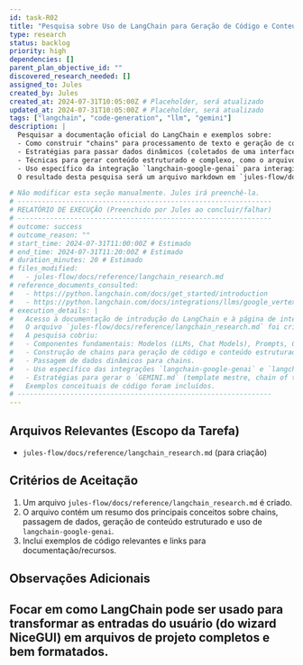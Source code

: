 ```yaml
---
id: task-R02
title: "Pesquisa sobre Uso de LangChain para Geração de Código e Conteúdo Estruturado"
type: research
status: backlog
priority: high
dependencies: []
parent_plan_objective_id: ""
discovered_research_needed: []
assigned_to: Jules
created_by: Jules
created_at: 2024-07-31T10:05:00Z # Placeholder, será atualizado
updated_at: 2024-07-31T10:05:00Z # Placeholder, será atualizado
tags: ["langchain", "code-generation", "llm", "gemini"]
description: |
  Pesquisar a documentação oficial do LangChain e exemplos sobre:
  - Como construir "chains" para processamento de texto e geração de conteúdo de arquivos de código (Dockerfile, .gitignore, etc.) e arquivos de documentação (GEMINI.md).
  - Estratégias para passar dados dinâmicos (coletados de uma interface de usuário) como entrada para as chains.
  - Técnicas para gerar conteúdo estruturado e complexo, como o arquivo GEMINI.md, que pode envolver a combinação de múltiplos templates, prompts ou chamadas sequenciais ao LLM.
  - Uso específico da integração `langchain-google-genai` para interagir com modelos Gemini, incluindo como formatar prompts e manusear respostas.
  O resultado desta pesquisa será um arquivo markdown em `jules-flow/docs/reference/langchain_research.md`.

# Não modificar esta seção manualmente. Jules irá preenchê-la.
# ---------------------------------------------------------------
# RELATÓRIO DE EXECUÇÃO (Preenchido por Jules ao concluir/falhar)
# ---------------------------------------------------------------
# outcome: success
# outcome_reason: ""
# start_time: 2024-07-31T11:00:00Z # Estimado
# end_time: 2024-07-31T11:20:00Z # Estimado
# duration_minutes: 20 # Estimado
# files_modified:
#   - jules-flow/docs/reference/langchain_research.md
# reference_documents_consulted:
#   - https://python.langchain.com/docs/get_started/introduction
#   - https://python.langchain.com/docs/integrations/llms/google_vertex_ai_palm
# execution_details: |
#   Acesso à documentação de introdução do LangChain e à página de integração com Google Vertex AI (Gemini) foi bem-sucedido.
#   O arquivo `jules-flow/docs/reference/langchain_research.md` foi criado com base nessas fontes e conhecimento pré-existente.
#   A pesquisa cobriu:
#   - Componentes fundamentais: Modelos (LLMs, Chat Models), Prompts, Chains (LCEL), Output Parsers.
#   - Construção de chains para geração de código e conteúdo estruturado (Dockerfile, GEMINI.md).
#   - Passagem de dados dinâmicos para chains.
#   - Uso específico das integrações `langchain-google-genai` e `langchain-google-vertexai` para modelos Gemini.
#   - Estratégias para gerar o `GEMINI.md` (template mestre, chain of thought, tool calling).
#   Exemplos conceituais de código foram incluídos.
# ---------------------------------------------------------------
---
```


## Arquivos Relevantes (Escopo da Tarefa)
* `jules-flow/docs/reference/langchain_research.md` (para criação)

## Critérios de Aceitação
1.  Um arquivo `jules-flow/docs/reference/langchain_research.md` é criado.
2.  O arquivo contém um resumo dos principais conceitos sobre chains, passagem de dados, geração de conteúdo estruturado e uso de `langchain-google-genai`.
3.  Inclui exemplos de código relevantes e links para documentação/recursos.

## Observações Adicionais
Focar em como LangChain pode ser usado para transformar as entradas do usuário (do wizard NiceGUI) em arquivos de projeto completos e bem formatados.
---
